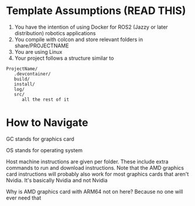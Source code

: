 # Template Assumptions (READ THIS)
1. You have the intention of using Docker for ROS2 (Jazzy or later distribution) robotics applications
2. You compile with colcon and store relevant folders in share/PROJECTNAME
3. You are using Linux
4. Your project follows a structure similar to
```
ProjectName/
   .devcontainer/
   build/
   install/
   log/
   src/
      all the rest of it
```

# How to Navigate
GC stands for graphics card

OS stands for operating system

Host machine instructions are given per folder. These include extra commands to run and download instructions. Note that the AMD graphics card instructions
will probably also work for most graphics cards that aren't Nvidia. It's basically Nvidia and not Nvidia

Why is AMD graphics card with ARM64 not on here? Because no one will ever need that
